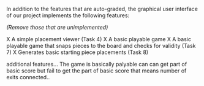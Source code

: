 In addition to the features that are auto-graded, the graphical user interface
of our project implements the following features:

*(Remove those that are unimplemented)*

 X A simple placement viewer (Task 4)
 X A basic playable game
 X A basic playable game that snaps pieces to the board and checks for validity (Task 7)
 X Generates basic starting piece placements (Task 8)

additional features...
The game is basically palyable can can get part of basic score but fail to get the part of basic score that means number of exits connected..
